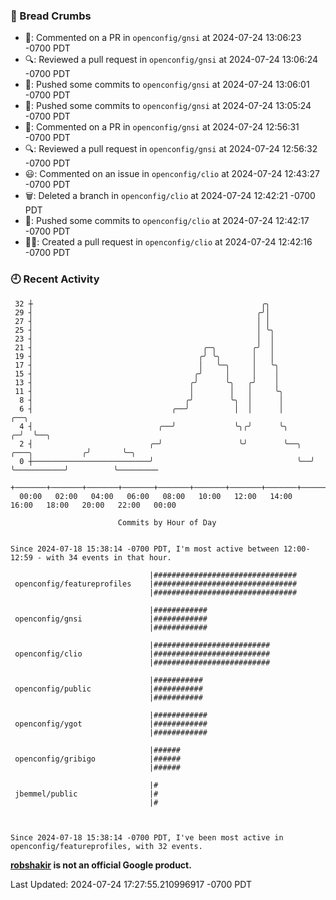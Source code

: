 ### 🍞 Bread Crumbs

 * 💬: Commented on a PR in  `openconfig/gnsi` at 2024-07-24 13:06:23 -0700 PDT
 * 🔍: Reviewed a pull request in  `openconfig/gnsi` at 2024-07-24 13:06:24 -0700 PDT
 * 🚢: Pushed some commits to `openconfig/gnsi` at 2024-07-24 13:06:01 -0700 PDT
 * 🚢: Pushed some commits to `openconfig/gnsi` at 2024-07-24 13:05:24 -0700 PDT
 * 💬: Commented on a PR in  `openconfig/gnsi` at 2024-07-24 12:56:31 -0700 PDT
 * 🔍: Reviewed a pull request in  `openconfig/gnsi` at 2024-07-24 12:56:32 -0700 PDT
 * 😃: Commented on an issue in `openconfig/clio` at 2024-07-24 12:43:27 -0700 PDT
 * 🗑: Deleted a branch in `openconfig/clio` at 2024-07-24 12:42:21 -0700 PDT
 * 🚢: Pushed some commits to `openconfig/clio` at 2024-07-24 12:42:17 -0700 PDT
 * ✍🏼: Created a pull request in `openconfig/clio` at 2024-07-24 12:42:16 -0700 PDT

### 🕘 Recent Activity
```
 32 ┼                                                   ╭╮
 29 ┤                                                  ╭╯│
 27 ┤                                                  │ │
 25 ┤                                                  │ ╰╮
 23 ┤                                                  │  │
 21 ┤                                      ╭─╮        ╭╯  │
 19 ┤                                     ╭╯ ╰╮       │   │
 17 ┤                                     │   ╰─╮     │   ╰╮
 15 ┤                                    ╭╯     │     │    │
 13 ┤                                   ╭╯      ╰╮   ╭╯    │
 11 ┤                                   │        │   │     ╰╮
  8 ┤                                  ╭╯        ╰╮  │      │
  6 ┤                               ╭──╯          │  │      │                         ╭──╮
  4 ┤                            ╭──╯             ╰╮╭╯      ╰╮                      ╭─╯  ╰──╮
  2 ┤                          ╭─╯                 ╰╯        ╰──╮  ╭───╮           ╭╯       ╰─╮
  0 ┼──────────────────────────╯                                ╰──╯   ╰───────────╯          ╰─────────
    +───────+───────+───────+───────+───────+───────+───────+───────+───────+───────+───────+───────+────
  00:00   02:00   04:00   06:00   08:00   10:00   12:00   14:00   16:00   18:00   20:00   22:00   00:00   

						Commits by Hour of Day


Since 2024-07-18 15:38:14 -0700 PDT, I'm most active between 12:00-12:59 - with 34 events in that hour.

```



```
                               |################################
 openconfig/featureprofiles    |################################
                               |################################

                               |############
 openconfig/gnsi               |############
                               |############

                               |##########################
 openconfig/clio               |##########################
                               |##########################

                               |###########
 openconfig/public             |###########
                               |###########

                               |############
 openconfig/ygot               |############
                               |############

                               |######
 openconfig/gribigo            |######
                               |######

                               |#
 jbemmel/public                |#
                               |#



Since 2024-07-18 15:38:14 -0700 PDT, I've been most active in openconfig/featureprofiles, with 32 events.

```
**[robshakir](mailto:robjs@google.com) is not an official Google product.**  


Last Updated: 2024-07-24 17:27:55.210996917 -0700 PDT
